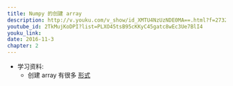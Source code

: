 ```yaml
---
title: Numpy 的创建 array
description: http://v.youku.com/v_show/id_XMTU4NzUzNDE0MA==.html?f=27329155&o=1
youtube_id: 2TkMujKoDPI?list=PLXO45tsB95cKKyC45gatc8wEc3Ue7BlI4
youku_link: 
date: 2016-11-3
chapter: 2
---
```

* 学习资料:
  * 创建 array 有很多 [形式](https://docs.scipy.org/doc/numpy-dev/user/quickstart.html)

